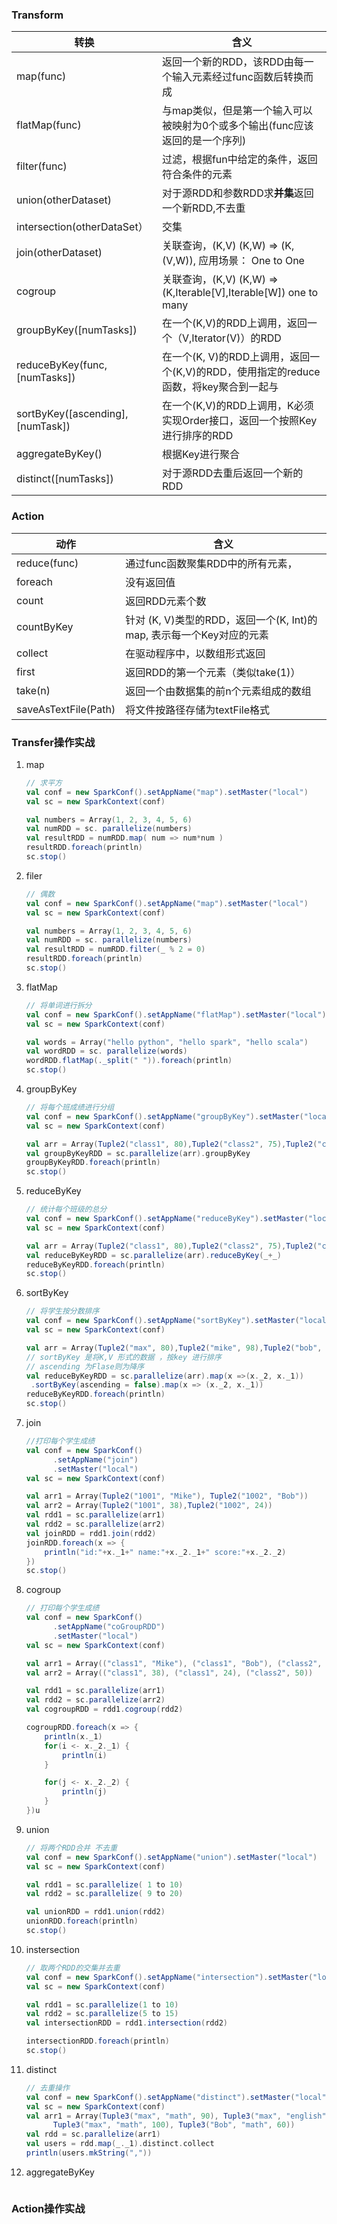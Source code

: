 ### Transform 

| 转换                             | 含义                                                         |
| -------------------------------- | ------------------------------------------------------------ |
| map(func)                        | 返回一个新的RDD，该RDD由每一个输入元素经过func函数后转换而成 |
| flatMap(func)                    | 与map类似，但是第一个输入可以被映射为0个或多个输出(func应该返回的是一个序列) |
| filter(func)                     | 过滤，根据fun中给定的条件，返回符合条件的元素                |
| union(otherDataset)              | 对于源RDD和参数RDD求**并集**返回一个新RDD,不去重             |
| intersection(otherDataSet）      | 交集                                                         |
| join(otherDataset)               | 关联查询，(K,V) (K,W) => (K, (V,W)), 应用场景： One to One   |
| cogroup                          | 关联查询，(K,V) (K,W) => (K,Iterable[V],Iterable[W]) one to many |
| groupByKey([numTasks])           | 在一个(K,V)的RDD上调用，返回一个（V,Iterator(V)）的RDD       |
| reduceByKey(func, [numTasks])    | 在一个(K, V)的RDD上调用，返回一个(K,V)的RDD，使用指定的reduce函数，将key聚合到一起与 |
| sortByKey([ascending],[numTask]) | 在一个(K,V)的RDD上调用，K必须实现Order接口，返回一个按照Key进行排序的RDD |
| aggregateByKey()                 | 根据Key进行聚合                                              |
| distinct([numTasks])             | 对于源RDD去重后返回一个新的RDD                               |

### Action

| 动作                 | 含义                                                         |
| -------------------- | ------------------------------------------------------------ |
| reduce(func)         | 通过func函数聚集RDD中的所有元素，                            |
| foreach              | 没有返回值                                                   |
| count                | 返回RDD元素个数                                              |
| countByKey           | 针对 (K, V)类型的RDD，返回一个(K, Int)的map, 表示每一个Key对应的元素 |
| collect              | 在驱动程序中，以数组形式返回                                 |
| first                | 返回RDD的第一个元素（类似take(1)）                           |
| take(n)              | 返回一个由数据集的前n个元素组成的数组                        |
| saveAsTextFile(Path) | 将文件按路径存储为textFile格式                               |

### Transfer操作实战

1. map

   ```scala
   // 求平方
   val conf = new SparkConf().setAppName("map").setMaster("local")
   val sc = new SparkContext(conf)
   
   val numbers = Array(1, 2, 3, 4, 5, 6)
   val numRDD = sc. parallelize(numbers)
   val resultRDD = numRDD.map( num => num*num )
   resultRDD.foreach(println)
   sc.stop()
   ```

2. filer 

   ```scala
   // 偶数
   val conf = new SparkConf().setAppName("map").setMaster("local")
   val sc = new SparkContext(conf)
   
   val numbers = Array(1, 2, 3, 4, 5, 6)
   val numRDD = sc. parallelize(numbers)
   val resultRDD = numRDD.filter(_ % 2 = 0)
   resultRDD.foreach(println)
   sc.stop()
   ```

3. flatMap

   ```scala
   // 将单词进行拆分 
   val conf = new SparkConf().setAppName("flatMap").setMaster("local")
   val sc = new SparkContext(conf)
   
   val words = Array("hello python", "hello spark", "hello scala")
   val wordRDD = sc. parallelize(words)
   wordRDD.flatMap(._split(" ")).foreach(println)
   sc.stop()
   ```

4. groupByKey

   ```scala
   // 将每个班成绩进行分组
   val conf = new SparkConf().setAppName("groupByKey").setMaster("local")
   val sc = new SparkContext(conf)
   
   val arr = Array(Tuple2("class1", 80),Tuple2("class2", 75),Tuple2("class3", 90))
   val groupByKeyRDD = sc.parallelize(arr).groupByKey
   groupByKeyRDD.foreach(println)
   sc.stop()
   ```

5. reduceByKey

   ```scala
   // 统计每个班级的总分
   val conf = new SparkConf().setAppName("reduceByKey").setMaster("local")
   val sc = new SparkContext(conf)
   
   val arr = Array(Tuple2("class1", 80),Tuple2("class2", 75),Tuple2("class3", 90))
   val reduceByKeyRDD = sc.parallelize(arr).reduceByKey(_+_)
   reduceByKeyRDD.foreach(println)
   sc.stop()
   ```

6. sortByKey

   ```scala
   // 将学生按分数排序
   val conf = new SparkConf().setAppName("sortByKey").setMaster("local")
   val sc = new SparkContext(conf)
   
   val arr = Array(Tuple2("max", 80),Tuple2("mike", 98),Tuple2("bob", 70))
   // sortByKey 是将K,V 形式的数据 ，按key 进行排序
   // ascending 为Flase则为降序
   val reduceByKeyRDD = sc.parallelize(arr).map(x =>(x._2, x._1))
   	.sortByKey(ascending = false).map(x => (x._2, x._1))
   reduceByKeyRDD.foreach(println)
   sc.stop()
   ```

7. join

   ```scala
   //打印每个学生成绩
   val conf = new SparkConf()
         .setAppName("join")
         .setMaster("local")
   val sc = new SparkContext(conf)
   
   val arr1 = Array(Tuple2("1001", "Mike"), Tuple2("1002", "Bob"))
   val arr2 = Array(Tuple2("1001", 38),Tuple2("1002", 24))
   val rdd1 = sc.parallelize(arr1)
   val rdd2 = sc.parallelize(arr2)
   val joinRDD = rdd1.join(rdd2)
   joinRDD.foreach(x => {
       println("id:"+x._1+" name:"+x._2._1+" score:"+x._2._2)
   })
   sc.stop()
   ```

8. cogroup

   ```scala
   // 打印每个学生成绩
   val conf = new SparkConf()
         .setAppName("coGroupRDD")
         .setMaster("local")
   val sc = new SparkContext(conf)
   
   val arr1 = Array(("class1", "Mike"), ("class1", "Bob"), ("class2", "max"))
   val arr2 = Array(("class1", 38), ("class1", 24), ("class2", 50))
   
   val rdd1 = sc.parallelize(arr1)
   val rdd2 = sc.parallelize(arr2)
   val cogroupRDD = rdd1.cogroup(rdd2)
   
   cogroupRDD.foreach(x => {
       println(x._1)
       for(i <- x._2._1) {
           println(i)
       }
   
       for(j <- x._2._2) {
           println(j)
       }
   })u
   ```

9. union

   ```scala
   // 将两个RDD合并 不去重
   val conf = new SparkConf().setAppName("union").setMaster("local")
   val sc = new SparkContext(conf)
   
   val rdd1 = sc.parallelize( 1 to 10)
   val rdd2 = sc.parallelize( 9 to 20)
   
   val unionRDD = rdd1.union(rdd2)
   unionRDD.foreach(println)
   sc.stop()
   ```

10. instersection

    ```scala
    // 取两个RDD的交集并去重
    val conf = new SparkConf().setAppName("intersection").setMaster("local")
    val sc = new SparkContext(conf)
    
    val rdd1 = sc.parallelize(1 to 10)
    val rdd2 = sc.parallelize(5 to 15)
    val intersectionRDD = rdd1.intersection(rdd2)
    
    intersectionRDD.foreach(println)
    sc.stop()
    ```

11. distinct

    ```scala
    // 去重操作
    val conf = new SparkConf().setAppName("distinct").setMaster("local")
    val sc = new SparkContext(conf)
    val arr1 = Array(Tuple3("max", "math", 90), Tuple3("max", "english", 75),
          Tuple3("max", "math", 100), Tuple3("Bob", "math", 60))
    val rdd = sc.parallelize(arr1)
    val users = rdd.map(_._1).distinct.collect
    println(users.mkString(","))
    ```

12. aggregateByKey

    ```
    
    ```


### Action操作实战

